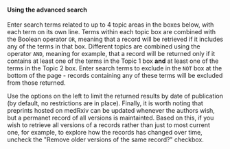 #### Using the advanced search

Enter search terms related to up to 4 topic areas in the boxes below, with each term on its own line. Terms within each topic box are combined with the Boolean operator `OR`, meaning that a record will be retrieved if it includes any of the terms in that box. Different topics are combined using the operator `AND`, meaning for example, that a record will be returned only if it contains at least one of the terms in the  Topic 1 box __and__ at least one of the terms in the Topic 2 box. Enter search terms to exclude in the `NOT` box at the bottom of the page -  records containing any of these terms will be excluded from those returned. 

Use the options on the left to limit the returned results by date of publication (by default, no restrictions are in place). Finally, it is worth noting that preprints hosted on medRxiv can be updated whenever the authors wish, but a permanet record of all versions is maintainted. Based on this, if you wish to retrieve all versions of a records rather than just to most current one, for example, to explore how the records has changed over time, uncheck the "Remove older versions of the same record?" checkbox.

